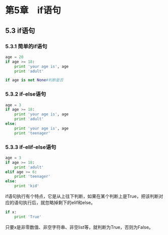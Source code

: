 # 第5章　if语句

## 5.3 if语句

### 5.3.1 简单的if语句

```python
age = 20
if age >= 18:
    print 'your age is', age
    print 'adult'
```

```python
if age is not None#判断是否
```

### 5.3.2 if-else语句

```python
age = 3
if age >= 18:
    print 'your age is', age
    print 'adult'
else:
    print 'your age is', age
    print 'teenager'
```

### 5.3.3 if-elif-else语句

```python
age = 3
if age >= 18:
    print 'adult'
elif age >= 6:
    print 'teenager'
else:
    print 'kid'
```

if语句执行有个特点，它是从上往下判断，如果在某个判断上是True，把该判断对应的语句执行后，就忽略掉剩下的elif和else。

```python
if x:
    print 'True'
```

只要x是非零数值、非空字符串、非空list等，就判断为True，否则为False。
